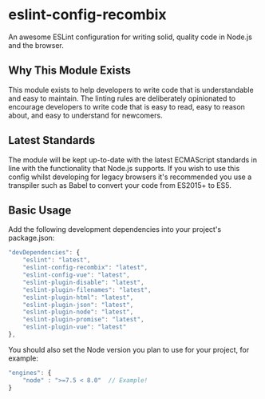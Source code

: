 # eslint-config-recombix
An awesome ESLint configuration for writing solid, quality code in Node.js and the browser.

## Why This Module Exists
This module exists to help developers to write code that is understandable and easy to maintain. The linting rules are deliberately opinionated to encourage developers to write code that is easy to read, easy to reason about, and easy to understand for newcomers.

## Latest Standards
The module will be kept up-to-date with the latest ECMAScript standards in line with the functionality that Node.js supports. If you wish to use this config whilst developing for legacy browsers it's recommended you use a transpiler such as Babel to convert your code from ES2015+ to ES5.

## Basic Usage
Add the following development dependencies into your project's package.json:
```javascript
"devDependencies": {
	"eslint": "latest",
	"eslint-config-recombix": "latest",
	"eslint-config-vue": "latest",
	"eslint-plugin-disable": "latest",
	"eslint-plugin-filenames": "latest",
	"eslint-plugin-html": "latest",
	"eslint-plugin-json": "latest",
	"eslint-plugin-node": "latest",
	"eslint-plugin-promise": "latest",
	"eslint-plugin-vue": "latest"
},
```

You should also set the Node version you plan to use for your project, for example:
```javascript
"engines": {
	"node" : ">=7.5 < 8.0"  // Example!
}
```
